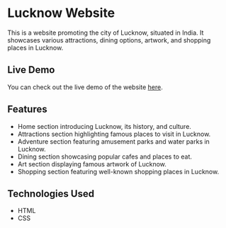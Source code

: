 # Lucknow Website

This is a website promoting the city of Lucknow, situated in India. It showcases various attractions, dining options, artwork, and shopping places in Lucknow.

## Live Demo

You can check out the live demo of the website [here](https://example.com).

## Features

- Home section introducing Lucknow, its history, and culture.
- Attractions section highlighting famous places to visit in Lucknow.
- Adventure section featuring amusement parks and water parks in Lucknow.
- Dining section showcasing popular cafes and places to eat.
- Art section displaying famous artwork of Lucknow.
- Shopping section featuring well-known shopping places in Lucknow.

## Technologies Used

- HTML
- CSS
